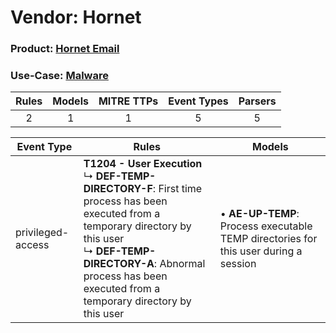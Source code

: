 Vendor: Hornet
==============
### Product: [Hornet Email](../ds_hornet_hornet_email.md)
### Use-Case: [Malware](../../../../UseCases/uc_malware.md)

| Rules | Models | MITRE TTPs | Event Types | Parsers |
|:-----:|:------:|:----------:|:-----------:|:-------:|
|   2   |   1    |     1      |      5      |    5    |

| Event Type        | Rules                                                                                                                                                                                                                                                       | Models                                                                                   |
| ----------------- | ----------------------------------------------------------------------------------------------------------------------------------------------------------------------------------------------------------------------------------------------------------- | ---------------------------------------------------------------------------------------- |
| privileged-access | <b>T1204 - User Execution</b><br> ↳ <b>DEF-TEMP-DIRECTORY-F</b>: First time process has been executed from a temporary directory by this user<br> ↳ <b>DEF-TEMP-DIRECTORY-A</b>: Abnormal process has been executed from a temporary directory by this user |  • <b>AE-UP-TEMP</b>: Process executable TEMP directories for this user during a session |